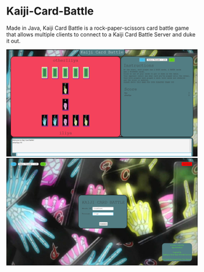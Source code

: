 # Kaiji-Card-Battle
Made in Java, Kaiji Card Battle is a rock-paper-scissors card battle game that allows multiple clients to connect to a Kaiji Card Battle Server and duke it out.


![alt text](https://github.com/ikiritchkov/Kaiji-Card-Battle/blob/master/Kaiji%20Card%20Battle/res/images/game.png)
![alt text](https://github.com/ikiritchkov/Kaiji-Card-Battle/blob/master/Kaiji%20Card%20Battle/res/images/login.png)
